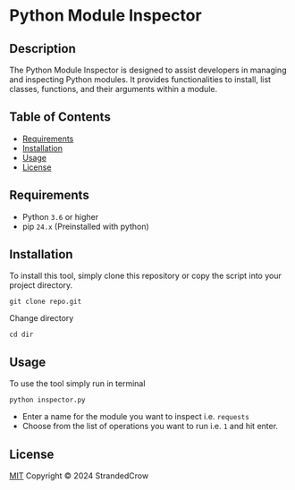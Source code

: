 # Python Module Inspector

## Description

The Python Module Inspector is designed to assist developers in managing and inspecting Python modules.
It provides functionalities to install, list classes, functions, and their arguments within a module.

## Table of Contents

- [Requirements](#requirements)
- [Installation](#installation)
- [Usage](#usage)
- [License](#license)

## Requirements

- Python `3.6` or higher
- pip `24.x` (Preinstalled with python)

## Installation

To install this tool, simply clone this repository or copy the script into your project directory.

```
git clone repo.git
```

Change directory

```
cd dir
```

## Usage

To use the tool simply run in terminal

```
python inspector.py
```

- Enter a name for the module you want to inspect i.e. `requests`
- Choose from the list of operations you want to run i.e. `1` and hit enter.

## License

[MIT](https://opensource.org/license/mit) Copyright &copy; 2024 StrandedCrow
